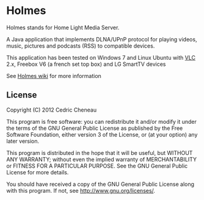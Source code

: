 Holmes
============================

Holmes stands for Home Light Media Server.

A Java application that implements DLNA/UPnP protocol for playing videos, music, pictures and podcasts (RSS) to compatible devices.

This application has been tested on Windows 7 and Linux Ubuntu with [VLC](http://www.videolan.org/vlc/) 2.x, Freebox V6 (a french set top box) and LG SmartTV devices

See [Holmes wiki](https://github.com/ccheneau/Holmes/wiki) for more information


## License
 
Copyright (C) 2012  Cedric Cheneau

This program is free software: you can redistribute it and/or modify
it under the terms of the GNU General Public License as published by
the Free Software Foundation, either version 3 of the License, or
(at your option) any later version.
 
This program is distributed in the hope that it will be useful,
but WITHOUT ANY WARRANTY; without even the implied warranty of
MERCHANTABILITY or FITNESS FOR A PARTICULAR PURPOSE.  See the
GNU General Public License for more details.
 
You should have received a copy of the GNU General Public License
along with this program.  If not, see <http://www.gnu.org/licenses/>.
